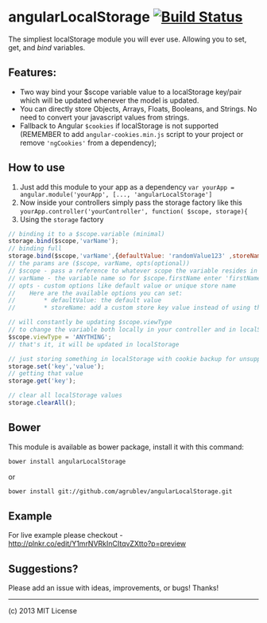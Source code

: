 angularLocalStorage [![Build Status](https://travis-ci.org/agrublev/angularLocalStorage.png?branch=master)](https://travis-ci.org/agrublev/angularLocalStorage)
====================

The simpliest localStorage module you will ever use. Allowing you to set, get, and *bind* variables.

## Features:

* Two way bind your $scope variable value to a localStorage key/pair which will be updated whenever the model is updated.
* You can directly store Objects, Arrays, Floats, Booleans, and Strings. No need to convert your javascript values from strings.
* Fallback to Angular ``$cookies`` if localStorage is not supported (REMEMBER to add ``angular-cookies.min.js`` script to your project or remove ``'ngCookies'`` from a dependency);

## How to use

1. Just add this module to your app as a dependency
``var yourApp = angular.module('yourApp', [..., 'angularLocalStorage']``
2. Now inside your controllers simply pass the storage factory like this
``yourApp.controller('yourController', function( $scope, storage){``
3. Using the ``storage`` factory
  ```JAVASCRIPT
  // binding it to a $scope.variable (minimal)
  storage.bind($scope,'varName');
  // binding full
  storage.bind($scope,'varName',{defaultValue: 'randomValue123' ,storeName: 'customStoreKey'});
  // the params are ($scope, varName, opts(optional))
  // $scope - pass a reference to whatever scope the variable resides in
  // varName - the variable name so for $scope.firstName enter 'firstName'
  // opts - custom options like default value or unique store name
  // 	Here are the available options you can set:
  // 		* defaultValue: the default value
  // 		* storeName: add a custom store key value instead of using the scope variable name

  // will constantly be updating $scope.viewType
  // to change the variable both locally in your controller and in localStorage just do
  $scope.viewType = 'ANYTHING';
  // that's it, it will be updated in localStorage

  // just storing something in localStorage with cookie backup for unsupported browsers
  storage.set('key','value');
  // getting that value
  storage.get('key');

  // clear all localStorage values
  storage.clearAll();
  ```

## Bower
This module is available as bower package, install it with this command:

```bash
bower install angularLocalStorage
```

or

```bash
bower install git://github.com/agrublev/angularLocalStorage.git
```

## Example

For live example please checkout - http://plnkr.co/edit/Y1mrNVRkInCItqvZXtto?p=preview

## Suggestions?

Please add an issue with ideas, improvements, or bugs! Thanks!

---

(c) 2013 MIT License

